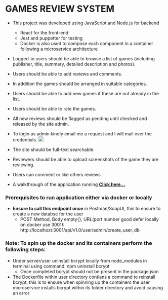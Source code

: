 # GAMES REVIEW SYSTEM
 * This project was developed using JavaScript and Node.js for backend
   * React for the front-end
   * Jest and puppetter for testing
   * Docker is also used to compose each component in a container following a microservice architecture
 * Logged-in users should be able to browse a list of games (including publisher, title, summary, detailed description and photos).
 * Users should be able to add reviews and comments.

 * In addition the games should be arranged in suitable categories.
 * Users should be able to add new games if these are not already in the list.
 * Users should be able to rate the games.
 * All new reviews should be flagged as pending until checked and released by the site admin.
  * To login as admin kindly email me a request and I will mail over the credentials.
<a href="mailto:dianamajek.dd@gmail.com?"><img src="https://img.shields.io/badge/gmail-%23DD0031.svg?&style=for-the-badge&logo=gmail&logoColor=white"/></a>

 * The site should be full-text searchable.
 * Reviewers should be able to upload screenshots of the game they are reviewing.
 * Users can comment or like others reviews

* A walkthrough of the application running [__Click here...__](https://drive.google.com/file/d/1N5KJgeXPstbZcRQz4kOEc65C5pSPcz6T/view?usp=sharing)

### Prerequisites to run application either via docker or locally
* __Ensure to call this endpoint once__ in Postman/SoapUI, this to ensure to create a new databse for the user 
  * POST Method, Body empty{}, URL(port number good defer locally on docker use 3001): http://localhost:3001/api/v1.0/user/admin/create_user_db

### Note: To spin up the docker and its containers perform the following steps:
  * Under server/user uninstall bcrypt locally from node_modules in terminal using command: npm uninstall bcrypt
    * Once completed bcrypt should not be present in the package.json
  * The Dockerfile within user directory contians a command to reinstall bcrypt, this is to ensure when spinning up the containers the user microservice installs bcrypt within its folder directory and avoid causing an error
